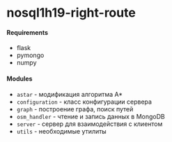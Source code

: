 # nosql1h19-right-route
#### Requirements
- flask
- pymongo
- numpy

#### Modules
- `astar` - модификация алгоритма А*
- `configuration` - класс конфигурации сервера
- `graph` - построение графа, поиск путей
- `osm_handler` - чтение и запись данных в MongoDB
- `server` - сервер для взаимодействия с клиентом
- `utils` - необходимые утилиты
